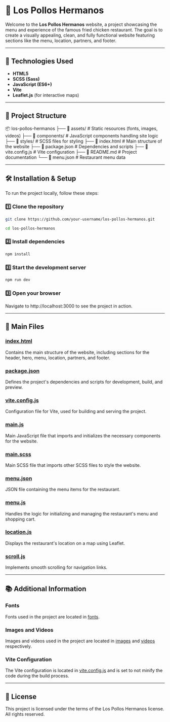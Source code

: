 # 🐔 Los Pollos Hermanos

Welcome to the **Los Pollos Hermanos** website, a project showcasing the menu and experience of the famous fried chicken restaurant. The goal is to create a visually appealing, clean, and fully functional website featuring sections like the menu, location, partners, and footer.

---

## 📌 Technologies Used

- **HTML5**
- **SCSS (Sass)**
- **JavaScript (ES6+)**
- **Vite**
- **Leaflet.js** (for interactive maps)

---

## 📂 Project Structure

📦 los-pollos-hermanos ├── 📁 assets/ # Static resources (fonts, images, videos) ├── 📁 components/ # JavaScript components handling site logic ├── 📁 styles/ # SCSS files for styling ├── 📄 index.html # Main structure of the website ├── 📄 package.json # Dependencies and scripts ├── 📄 vite.config.js # Vite configuration ├── 📄 README.md # Project documentation └── 📄 menu.json # Restaurant menu data


---


## 🛠 Installation & Setup

To run the project locally, follow these steps:

### 1️⃣ Clone the repository  
```sh
git clone https://github.com/your-username/los-pollos-hermanos.git

cd los-pollos-hermanos

```
### 2️⃣ Install dependencies  
```sh
npm install
```
### 3️⃣ Start the development server  
```sh
npm run dev
```
### 3️⃣ Open your browser

Navigate to http://localhost:3000 to see the project in action.

---

## 📄 Main Files

### [index.html](http://_vscodecontentref_/0)

Contains the main structure of the website, including sections for the header, hero, menu, location, partners, and footer.

### [package.json](http://_vscodecontentref_/1)

Defines the project's dependencies and scripts for development, build, and preview.

### [vite.config.js](http://_vscodecontentref_/2)

Configuration file for Vite, used for building and serving the project.

### [main.js](http://_vscodecontentref_/3)

Main JavaScript file that imports and initializes the necessary components for the website.

### [main.scss](http://_vscodecontentref_/4)

Main SCSS file that imports other SCSS files to style the website.

### [menu.json](http://_vscodecontentref_/5)

JSON file containing the menu items for the restaurant.

### [menu.js](http://_vscodecontentref_/6)

Handles the logic for initializing and managing the restaurant's menu and shopping cart.

### [location.js](http://_vscodecontentref_/7)

Displays the restaurant's location on a map using Leaflet.

### [scroll.js](http://_vscodecontentref_/8)

Implements smooth scrolling for navigation links.

---

## 📚 Additional Information

### Fonts

Fonts used in the project are located in [fonts](http://_vscodecontentref_/9).

### Images and Videos

Images and videos used in the project are located in [images](http://_vscodecontentref_/10) and [videos](http://_vscodecontentref_/11) respectively.

### Vite Configuration

The Vite configuration is located in [vite.config.js](http://_vscodecontentref_/12) and is set to not minify the code during the build process.

---

## 📜 License

This project is licensed under the terms of the Los Pollos Hermanos license. All rights reserved.
